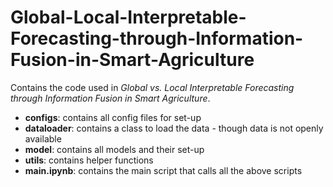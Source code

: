 # Global-Local-Interpretable-Forecasting-through-Information-Fusion-in-Smart-Agriculture
Contains the code used in *Global vs. Local Interpretable Forecasting through Information Fusion in Smart
Agriculture*.

* **configs**: contains all config files for set-up
* **dataloader**: contains a class to load the data - though data is not openly available
* **model**: contains all models and their set-up
* **utils**: contains helper functions
* **main.ipynb**: contains the main script that calls all the above scripts